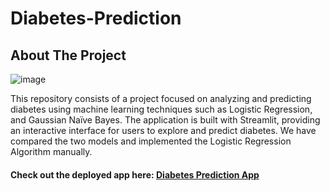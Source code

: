 # Diabetes-Prediction 
## About The Project

![image](https://github.com/sufyansidd19/Diabetes-Prediction-/assets/120479082/1b1cac66-8b86-4659-83aa-1bed05938434)


This repository consists of a project focused on analyzing and predicting diabetes using machine learning techniques such as Logistic Regression, and Gaussian Naïve Bayes. The application is built with Streamlit, providing an interactive interface for users to explore and predict diabetes. We have compared the two models and implemented the Logistic Regression Algorithm manually.

#### Check out the deployed app here: [Diabetes Prediction App](https://diabetes-predicto.streamlit.app/)